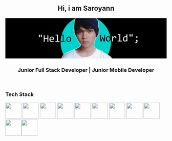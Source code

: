 <div align="center">
<h2>Hi, i am Saroyann</h2>
</div>


<img src="https://raw.githubusercontent.com/Saroyann/Saroyann/main/img/buat%20readme.jpg">
<div align="center">
  <h3>Junior Full Stack Developer | Junior Mobile Developer</h3>
</div>
<br>
<h3>Tech Stack</h3>

<img src="https://img.icons8.com/?size=512&id=20909&format=png" width="50px" height="50px"> <img src="https://img.icons8.com/?size=512&id=21278&format=png" width="50px" height="50px"> <img src="https://img.icons8.com/?size=512&id=108784&format=png" width="50px" height="50px"> <img src="https://img.icons8.com/?size=512&id=84710&format=png" width="50px" height="50px"> <img src="https://img.icons8.com/?size=512&id=4PiNHtUJVbLs&format=png" width="50px" height="50px"> <img src="https://img.icons8.com/?size=512&id=13679&format=png" width="50px" height="50px"> <img src="https://img.icons8.com/?size=512&id=20906&format=png" width="50px" height="50px"> <img src="https://img.icons8.com/?size=512&id=fAMVO_fuoOuC&format=png" width="50px" height="50px"> <img src="https://img.icons8.com/?size=512&id=04OFrkjznvcd&format=png" width="50px" height="50px"> <img src="https://img.icons8.com/?size=512&id=9OGIyU8hrxW5&format=png" width="50px" height="50px"><img src="https://upload.wikimedia.org/wikipedia/commons/thumb/9/9c/IntelliJ_IDEA_Icon.svg/1200px-IntelliJ_IDEA_Icon.svg.png" width="50px" height="50px">
